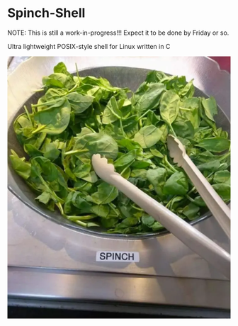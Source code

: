 # Spinch-Shell

NOTE: This is still a work-in-progress!!! Expect it to be done by Friday or so.

Ultra lightweight POSIX-style shell for Linux written in C

![Spinch](spinch.png)

